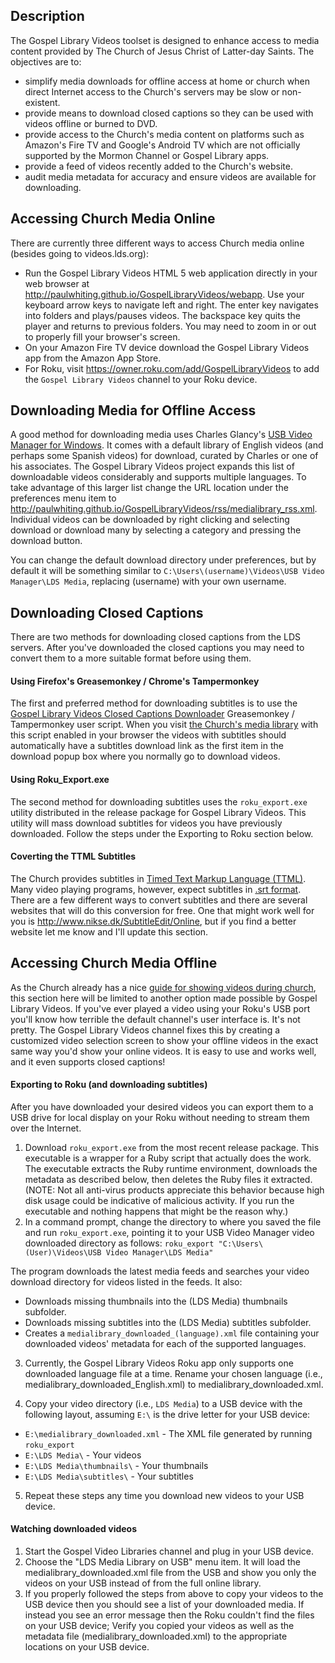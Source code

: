 ## Description

The Gospel Library Videos toolset is designed to enhance access to media content provided by The Church of Jesus Christ of Latter-day Saints.  The objectives are to:
*  simplify media downloads for offline access at home or church when direct Internet access to the Church's servers may be slow or non-existent.
*  provide means to download closed captions so they can be used with videos offline or burned to DVD.
*  provide access to the Church's media content on platforms such as Amazon's Fire TV and Google's Android TV which are not officially supported by the Mormon Channel or Gospel Library apps.
*  provide a feed of videos recently added to the Church's website.
*  audit media metadata for accuracy and ensure videos are available for downloading.


## Accessing Church Media Online

There are currently three different ways to access Church media online (besides going to videos.lds.org):
*  Run the Gospel Library Videos HTML 5 web application directly in your web browser at http://paulwhiting.github.io/GospelLibraryVideos/webapp.  Use your keyboard arrow keys to navigate left and right.  The enter key navigates into folders and plays/pauses videos.  The backspace key quits the player and returns to previous folders.  You may need to zoom in or out to properly fill your browser's screen.
*  On your Amazon Fire TV device download the Gospel Library Videos app from the Amazon App Store.
*  For Roku, visit https://owner.roku.com/add/GospelLibraryVideos to add the `Gospel Library Videos` channel to your Roku device.


## Downloading Media for Offline Access

A good method for downloading media uses Charles Glancy's [USB Video Manager for Windows](http://glancyfamily.net/USBVideoManager.msi).  It comes with a default library of English videos (and perhaps some Spanish videos) for download, curated by Charles or one of his associates.  The Gospel Library Videos project expands this list of downloadable videos considerably and supports multiple languages.  To take advantage of this larger list change the URL location under the preferences menu item to http://paulwhiting.github.io/GospelLibraryVideos/rss/medialibrary_rss.xml.  Individual videos can be downloaded by right clicking and selecting download or download many by selecting a category and pressing the download button.

You can change the default download directory under preferences, but by default it will be something similar to `C:\Users\(username)\Videos\USB Video Manager\LDS Media`, replacing (username) with your own username.


## Downloading Closed Captions

There are two methods for downloading closed captions from the LDS servers.  After you've downloaded the closed captions you may need to convert them to a more suitable format before using them.

#### Using Firefox's Greasemonkey / Chrome's Tampermonkey

The first and preferred method for downloading subtitles is to use the [Gospel Library Videos Closed Captions Downloader](http://paulwhiting.github.io/GospelLibraryVideos/closed_captions/cc_downloader.user.js) Greasemonkey / Tampermonkey user script.  When you visit [the Church's media library](http://videos.lds.org) with this script enabled in your browser the videos with subtitles should automatically have a subtitles download link as the first item in the download popup box where you normally go to download videos.


#### Using Roku_Export.exe

The second method for downloading subtitles uses the `roku_export.exe` utility distributed in the release package for Gospel Library Videos.  This utility will mass download subtitles for videos you have previously downloaded.  Follow the steps under the Exporting to Roku section below.


#### Coverting the TTML Subtitles

The Church provides subtitles in [Timed Text Markup Language (TTML)](https://en.wikipedia.org/wiki/Timed_Text_Markup_Language).  Many video playing programs, however, expect subtitles in [.srt format](https://en.wikipedia.org/wiki/SubRip#SubRip_text_file_format).  There are a few different ways to convert subtitles and there are several websites that will do this conversion for free.  One that might work well for you is http://www.nikse.dk/SubtitleEdit/Online, but if you find a better website let me know and I'll update this section.


## Accessing Church Media Offline

As the Church already has a nice [guide for showing videos during church](https://ue.ldschurch.org/ldsapphelp/showing-video/printedguides/showingvideohowtoguide.pdf), this section here will be limited to another option made possible by Gospel Library Videos.  If you've ever played a video using your Roku's USB port you'll know how terrible the default channel's user interface is.  It's not pretty.  The Gospel Library Videos channel fixes this by creating a customized video selection screen to show your offline videos in the exact same way you'd show your online videos.  It is easy to use and works well, and it even supports closed captions! 

#### Exporting to Roku (and downloading subtitles)

After you have downloaded your desired videos you can export them to a USB drive for local display on your Roku without needing to stream them over the Internet.

1.  Download `roku_export.exe` from the most recent release package.  This executable is a wrapper for a Ruby script that actually does the work.  The executable extracts the Ruby runtime environment, downloads the metadata as described below, then deletes the Ruby files it extracted.  (NOTE: Not all anti-virus products appreciate this behavior because high disk usage could be indicative of malicious activity.  If you run the executable and nothing happens that might be the reason why.)
2.  In a command prompt, change the directory to where you saved the file and run `roku_export.exe`, pointing it to your USB Video Manager video downloaded directory as follows:
`roku_export "C:\Users\(User)\Videos\USB Video Manager\LDS Media"`

  The program downloads the latest media feeds and searches your video download directory for videos listed in the feeds.  It also:
  *  Downloads missing thumbnails into the (LDS Media) thumbnails subfolder.
  *  Downloads missing subtitles into the (LDS Media) subtitles subfolder.
  *  Creates a `medialibrary_downloaded_(language).xml` file containing your downloaded videos' metadata for each of the supported languages.

3.  Currently, the Gospel Library Videos Roku app only supports one downloaded language file at a time.  Rename your chosen language (i.e., medialibrary_downloaded_English.xml) to medialibrary_downloaded.xml.

4.  Copy your video directory (i.e., `LDS Media`) to a USB device with the following layout, assuming `E:\` is the drive letter for your USB device:
  *  `E:\medialibrary_downloaded.xml`  -  The XML file generated by running `roku_export`
  *  `E:\LDS Media\`  -  Your videos
  *  `E:\LDS Media\thumbnails\`  -  Your thumbnails
  *  `E:\LDS Media\subtitles\`  -  Your subtitles

5.  Repeat these steps any time you download new videos to your USB device.


#### Watching downloaded videos
1.  Start the Gospel Video Libraries channel and plug in your USB device.
2.  Choose the "LDS Media Library on USB" menu item.  It will load the medialibrary_downloaded.xml file from the USB and show you only the videos on your USB instead of from the full online library.
3.  If you properly followed the steps from above to copy your videos to the USB device then you should see a list of your downloaded media.  If instead you see an error message then the Roku couldn't find the files on your USB device;  Verify you copied your videos as well as the metadata file (medialibrary_downloaded.xml) to the appropriate locations on your USB device.

